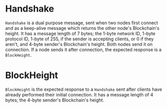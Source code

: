 # Handshake

`Handshake` is a dual purpose message, sent when two nodes first connect and as a keep-alive message which returns the other node's Blockchain's height. It has a message length of 7 bytes; the 1-byte network ID, 1-byte protocol ID, 1-byte of 255, if the sender is accepting clients, or 0 if they aren't, and 4-byte sender's Blockchain's height. Both nodes send it on connection. If a node sends it after connection, the expected response is a `BlockHeight`.

# BlockHeight

`BlockHeight` is the expected response to a `Handshake` sent after clients have already performed their initial connection. It has a message length of 4 bytes; the 4-byte sender's Blockchain's height.
